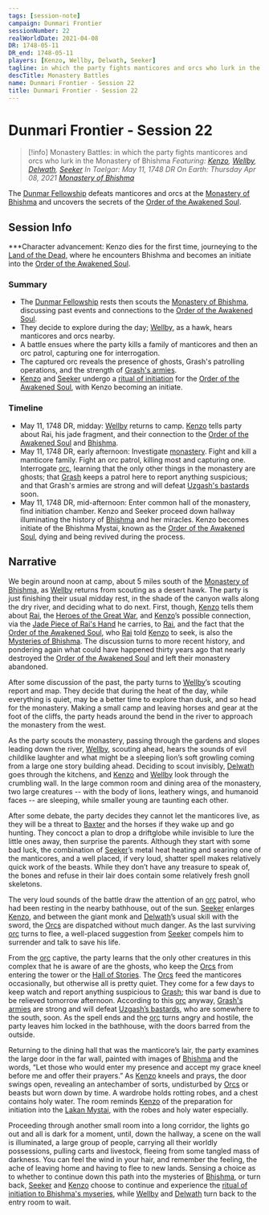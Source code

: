 ```yaml
---
tags: [session-note]
campaign: Dunmari Frontier
sessionNumber: 22
realWorldDate: 2021-04-08
DR: 1748-05-11
DR_end: 1748-05-11
players: [Kenzo, Wellby, Delwath, Seeker]
tagline: in which the party fights manticores and orcs who lurk in the Monastery of Bhishma
descTitle: Monastery Battles
name: Dunmari Frontier - Session 22
title: Dunmari Frontier - Session 22
---
```

# Dunmari Frontier - Session 22

>[!info] Monastery Battles: in which the party fights manticores and orcs who lurk in the Monastery of Bhishma
> *Featuring: [Kenzo](<../../../people/pcs/dunmar-fellowship/kenzo.md>), [Wellby](<../../../people/pcs/dunmar-fellowship/wellby.md>), [Delwath](<../../../people/pcs/dunmar-fellowship/delwath.md>), [Seeker](<../../../people/pcs/dunmar-fellowship/seeker.md>)*
> *In Taelgar: May 11, 1748 DR*
> *On Earth: Thursday Apr 08, 2021*
> *[Monastery of Bhishma](<../../../gazetteer/greater-dunmar/dunmari-basin/monastery-of-bhishma.md>)*

The [Dunmar Fellowship](<../../../people/pcs/dunmar-fellowship/dunmar-fellowship.md>) defeats manticores and orcs at the [Monastery of Bhishma](<../../../gazetteer/greater-dunmar/dunmari-basin/monastery-of-bhishma.md>) and uncovers the secrets of the [Order of the Awakened Soul](<../../../groups/dunmari-mystery-cults/order-of-the-awakened-soul.md>).
## Session Info

***Character advancement: Kenzo dies for the first time, journeying to the [Land of the Dead](<../../../cosmology/multiverse/spiritual-realms/proximate-realms/land-of-the-dead.md>), where he encounters Bhishma and becomes an initiate into the [Order of the Awakened Soul](<../../../groups/dunmari-mystery-cults/order-of-the-awakened-soul.md>). 
### Summary
- The [Dunmar Fellowship](<../../../people/pcs/dunmar-fellowship/dunmar-fellowship.md>) rests then scouts the [Monastery of Bhishma](<../../../gazetteer/greater-dunmar/dunmari-basin/monastery-of-bhishma.md>), discussing past events and connections to the [Order of the Awakened Soul](<../../../groups/dunmari-mystery-cults/order-of-the-awakened-soul.md>).
- They decide to explore during the day; [Wellby](<../../../people/pcs/dunmar-fellowship/wellby.md>), as a hawk, hears manticores and orcs nearby.
- A battle ensues where the party kills a family of manticores and then an orc patrol, capturing one for interrogation.
- The captured orc reveals the presence of ghosts, Grash's patrolling operations, and the strength of [Grash's armies](<../../../groups/orc-hordes/grash-s-horde.md>).
- [Kenzo](<../../../people/pcs/dunmar-fellowship/kenzo.md>) and [Seeker](<../../../people/pcs/dunmar-fellowship/seeker.md>) undergo a [ritual of initiation](<../dreams-and-visions/order-of-the-awakened-soul-initiation.md>) for the [Order of the Awakened Soul](<../../../groups/dunmari-mystery-cults/order-of-the-awakened-soul.md>), with Kenzo becoming an initiate.

### Timeline
- May 11, 1748 DR, midday: [Wellby](<../../../people/pcs/dunmar-fellowship/wellby.md>) returns to camp. [Kenzo](<../../../people/pcs/dunmar-fellowship/kenzo.md>) tells party about Rai, his jade fragment, and their connection to the [Order of the Awakened Soul](<../../../groups/dunmari-mystery-cults/order-of-the-awakened-soul.md>) and [Bhishma](<../../../cosmology/gods/incorporeal-gods/dunmari-pantheon/bhishma.md>).
- May 11, 1748 DR, early afternoon: Investigate [monastery](<../../../gazetteer/greater-dunmar/dunmari-basin/monastery-of-bhishma.md>). Fight and kill a manticore family. Fight an orc patrol, killing most and capturing one. Interrogate [orc](<../../../species/children-of-the-embodied-gods/orcs/orcs.md>), learning that the only other things in the monastery are ghosts; that [Grash](<../../../people/other-nonhumans/grash.md>) keeps a patrol here to report anything suspicious; and that Grash's armies are strong and will defeat [Uzgash's bastards](<../../../groups/orc-hordes/people-of-the-rainbow.md>) soon. 
- May 11, 1748 DR, mid-afternoon: Enter common hall of the monastery, find initiation chamber. Kenzo and Seeker proceed down hallway illuminating the history of [Bhishma](<../../../cosmology/gods/incorporeal-gods/dunmari-pantheon/bhishma.md>) and her miracles. Kenzo becomes initiate of the Bhishma Mystai, known as the [Order of the Awakened Soul](<../../../groups/dunmari-mystery-cults/order-of-the-awakened-soul.md>), dying and being revived during the process. 


## Narrative
We begin around noon at camp, about 5 miles south of the [Monastery of Bhishma](<../../../gazetteer/greater-dunmar/dunmari-basin/monastery-of-bhishma.md>), as [Wellby](<../../../people/pcs/dunmar-fellowship/wellby.md>) returns from scouting as a desert hawk. The party is just finishing their usual midday rest, in the shade of the canyon walls along the dry river, and deciding what to do next. First, though, [Kenzo](<../../../people/pcs/dunmar-fellowship/kenzo.md>) tells them about [Rai](<../../../people/pcs/great-war/rai.md>), the [Heroes of the Great War](<../../../people/pcs/great-war/heroes-of-the-great-war.md>), and [Kenzo](<../../../people/pcs/dunmar-fellowship/kenzo.md>)’s possible connection, via the [Jade Piece of Rai's Hand](<../treasure/notable-items/jade-piece-of-rai-s-hand.md>) he carries, to [Rai](<../../../people/pcs/great-war/rai.md>), and the fact that the [Order of the Awakened Soul](<../../../groups/dunmari-mystery-cults/order-of-the-awakened-soul.md>), who [Rai](<../../../people/pcs/great-war/rai.md>) told [Kenzo](<../../../people/pcs/dunmar-fellowship/kenzo.md>) to seek, is also the [Mysteries of Bhishma](<../../../groups/dunmari-mystery-cults/order-of-the-awakened-soul.md>). The discussion turns to more recent history, and pondering again what could have happened thirty years ago that nearly destroyed the [Order of the Awakened Soul](<../../../groups/dunmari-mystery-cults/order-of-the-awakened-soul.md>) and left their monastery abandoned. 

After some discussion of the past, the party turns to [Wellby](<../../../people/pcs/dunmar-fellowship/wellby.md>)’s scouting report and map. They decide that during the heat of the day, while everything is quiet, may be a better time to explore than dusk, and so head for the monastery. Making a small camp and leaving horses and gear at the foot of the cliffs, the party heads around the bend in the river to approach the monastery from the west. 

As the party scouts the monastery, passing through the gardens and slopes leading down the river, [Wellby](<../../../people/pcs/dunmar-fellowship/wellby.md>), scouting ahead, hears the sounds of evil childlike laughter and what might be a sleeping lion’s soft growling coming from a large one story building ahead. Deciding to scout invisibly, [Delwath](<../../../people/pcs/dunmar-fellowship/delwath.md>) goes through the kitchens, and [Kenzo](<../../../people/pcs/dunmar-fellowship/kenzo.md>) and [Wellby](<../../../people/pcs/dunmar-fellowship/wellby.md>) look through the crumbling wall. In the large common room and dining area of the monastery, two large creatures -- with the body of lions, leathery wings, and humanoid faces -- are sleeping, while smaller young are taunting each other. 

After some debate, the party decides they cannot let the manticores live, as they will be a threat to [Baxter](<../../../people/pcs/dunmar-fellowship/companions/baxter.md>) and the horses if they wake up and go hunting. They concoct a plan to drop a driftglobe while invisible to lure the little ones away, then surprise the parents. Although they start with some bad luck, the combination of [Seeker](<../../../people/pcs/dunmar-fellowship/seeker.md>)’s metal heat heating and searing one of the manticores, and a well placed, if very loud, shatter spell makes relatively quick work of the beasts. While they don’t have any treasure to speak of, the bones and refuse in their lair does contain some relatively fresh gnoll skeletons. 

The very loud sounds of the battle draw the attention of an [orc](<../../../species/children-of-the-embodied-gods/orcs/orcs.md>) patrol, who had been resting in the nearby bathhouse, out of the sun. [Seeker](<../../../people/pcs/dunmar-fellowship/seeker.md>) enlarges [Kenzo](<../../../people/pcs/dunmar-fellowship/kenzo.md>), and between the giant monk and [Delwath](<../../../people/pcs/dunmar-fellowship/delwath.md>)’s usual skill with the sword, the [Orcs](<../../../species/children-of-the-embodied-gods/orcs/orcs.md>) are dispatched without much danger. As the last surviving [orc](<../../../species/children-of-the-embodied-gods/orcs/orcs.md>) turns to flee, a well-placed suggestion from [Seeker](<../../../people/pcs/dunmar-fellowship/seeker.md>) compels him to surrender and talk to save his life. 

From the [orc](<../../../species/children-of-the-embodied-gods/orcs/orcs.md>) captive, the party learns that the only other creatures in this complex that he is aware of are the ghosts, who keep the [Orcs](<../../../species/children-of-the-embodied-gods/orcs/orcs.md>) from entering the tower or the [Hall of Stories](<../../../gazetteer/greater-dunmar/dunmari-basin/hall-of-stories.md>). The [Orcs](<../../../species/children-of-the-embodied-gods/orcs/orcs.md>) feed the manticores occasionally, but otherwise all is pretty quiet. They come for a few days to keep watch and report anything suspicious to [Grash](<../../../people/other-nonhumans/grash.md>); this war band is due to be relieved tomorrow afternoon. According to this [orc](<../../../species/children-of-the-embodied-gods/orcs/orcs.md>) anyway, [Grash's armies](<../../../groups/orc-hordes/grash-s-horde.md>) are strong and will defeat [Uzgash’s bastards](<../../../groups/orc-hordes/people-of-the-rainbow.md>), who are somewhere to the south, soon. As the spell ends and the [orc](<../../../species/children-of-the-embodied-gods/orcs/orcs.md>) turns angry and hostile, the party leaves him locked in the bathhouse, with the doors barred from the outside.

Returning to the dining hall that was the manticore’s lair, the party examines the large door in the far wall, painted with images of [Bhishma](<../../../cosmology/gods/incorporeal-gods/dunmari-pantheon/bhishma.md>) and the words, “Let those who would enter my presence and accept my grace kneel before me and offer their prayers.” As [Kenzo](<../../../people/pcs/dunmar-fellowship/kenzo.md>) kneels and prays, the door swings open, revealing an antechamber of sorts, undisturbed by [Orcs](<../../../species/children-of-the-embodied-gods/orcs/orcs.md>) or beasts but worn down by time. A wardrobe holds rotting robes, and a chest contains holy water. The room reminds [Kenzo](<../../../people/pcs/dunmar-fellowship/kenzo.md>) of the preparation for initiation into the [Lakan Mystai](<../../../groups/dunmari-mystery-cults/lakan-mystai.md>), with the robes and holy water especially. 

Proceeding through another small room into a long corridor, the lights go out and all is dark for a moment, until, down the hallway, a scene on the wall is illuminated, a large group of people, carrying all their worldly possessions, pulling carts and livestock, fleeing from some tangled mass of darkness. You can feel the wind in your hair, and remember the feeling, the ache of leaving home and having to flee to new lands. Sensing a choice as to whether to continue down this path into the mysteries of [Bhishma](<../../../cosmology/gods/incorporeal-gods/dunmari-pantheon/bhishma.md>), or turn back, [Seeker](<../../../people/pcs/dunmar-fellowship/seeker.md>) and [Kenzo](<../../../people/pcs/dunmar-fellowship/kenzo.md>) choose to continue and experience the [ritual of initiation to Bhishma's myseries](<../dreams-and-visions/order-of-the-awakened-soul-initiation.md>), while [Wellby](<../../../people/pcs/dunmar-fellowship/wellby.md>) and [Delwath](<../../../people/pcs/dunmar-fellowship/delwath.md>) turn back to the entry room to wait.
